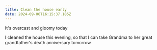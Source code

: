 ```yaml
---
title: Clean the house early
date: 2024-09-06T16:15:37.185Z
---
```


It's overcast and gloomy today

I cleaned the house this evening, so that I can take Grandma to her great grandfather's death anniversary tomorrow

